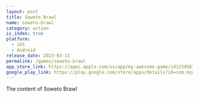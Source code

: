 ```yaml
---
layout: post
title: Soweto Brawl
name: soweto-brawl
category: action
is_index: true
platform:
  - iOS
  - Android
release_date: 2023-03-11
permalink: /games/soweto-brawl
app_store_link: https://apps.apple.com/us/app/my-awesome-game/id123456789
google_play_link: https://play.google.com/store/apps/details?id=com.myawesomegame
---
```

The content of Soweto Brawl
